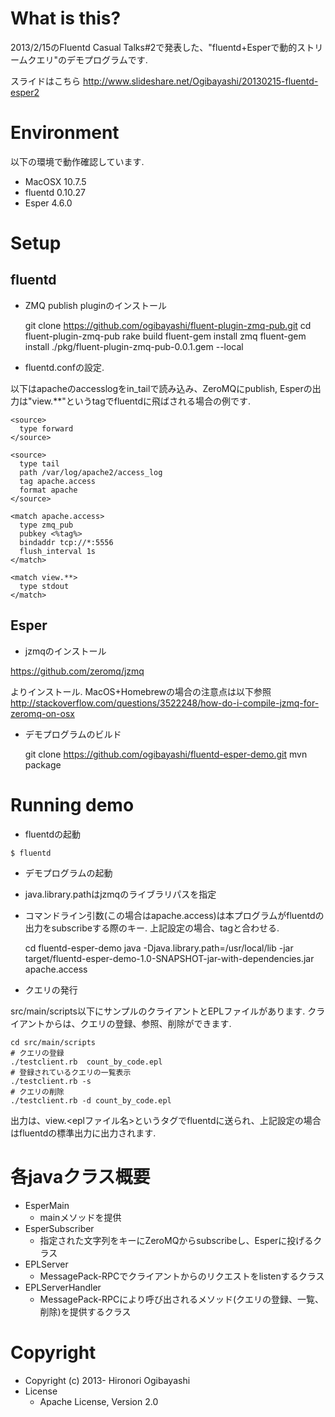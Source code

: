 # What is this? #

2013/2/15のFluentd Casual Talks#2で発表した、"fluentd+Esperで動的ストリームクエリ"のデモプログラムです.

スライドはこちら
http://www.slideshare.net/Ogibayashi/20130215-fluentd-esper2

# Environment #

以下の環境で動作確認しています.
* MacOSX 10.7.5
* fluentd 0.10.27
* Esper 4.6.0

# Setup #

## fluentd ##

* ZMQ publish pluginのインストール

    git clone https://github.com/ogibayashi/fluent-plugin-zmq-pub.git
    cd fluent-plugin-zmq-pub
    rake build
    fluent-gem install zmq
    fluent-gem install ./pkg/fluent-plugin-zmq-pub-0.0.1.gem --local


* fluentd.confの設定. 

以下はapacheのaccesslogをin_tailで読み込み、ZeroMQにpublish, Esperの出力は"view.**"というtagでfluentdに飛ばされる場合の例です.

    <source>
      type forward
    </source>
    
    <source>
      type tail
      path /var/log/apache2/access_log
      tag apache.access
      format apache
    </source>
    
    <match apache.access>
      type zmq_pub
      pubkey <%tag%>
      bindaddr tcp://*:5556
      flush_interval 1s
    </match> 
    
    <match view.**>
      type stdout
    </match>


## Esper ##

* jzmqのインストール

https://github.com/zeromq/jzmq

よりインストール.
MacOS+Homebrewの場合の注意点は以下参照
http://stackoverflow.com/questions/3522248/how-do-i-compile-jzmq-for-zeromq-on-osx

* デモプログラムのビルド

    git clone https://github.com/ogibayashi/fluentd-esper-demo.git
    mvn package

# Running demo #

* fluentdの起動

`$ fluentd`

* デモプログラムの起動

* java.library.pathはjzmqのライブラリパスを指定
* コマンドライン引数(この場合はapache.access)は本プログラムがfluentdの出力をsubscribeする際のキー. 上記設定の場合、tagと合わせる.

    cd fluentd-esper-demo
    java -Djava.library.path=/usr/local/lib -jar target/fluentd-esper-demo-1.0-SNAPSHOT-jar-with-dependencies.jar apache.access 


* クエリの発行

src/main/scripts以下にサンプルのクライアントとEPLファイルがあります. クライアントからは、クエリの登録、参照、削除ができます.

    cd src/main/scripts
    # クエリの登録
    ./testclient.rb  count_by_code.epl 
    # 登録されているクエリの一覧表示
    ./testclient.rb -s 
    # クエリの削除
    ./testclient.rb -d count_by_code.epl  


出力は、view.<eplファイル名>というタグでfluentdに送られ、上記設定の場合はfluentdの標準出力に出力されます.

# 各javaクラス概要 #

* EsperMain
  * mainメソッドを提供
* EsperSubscriber
  * 指定された文字列をキーにZeroMQからsubscribeし、Esperに投げるクラス
* EPLServer
  * MessagePack-RPCでクライアントからのリクエストをlistenするクラス
* EPLServerHandler
  * MessagePack-RPCにより呼び出されるメソッド(クエリの登録、一覧、削除)を提供するクラス
  
# Copyright

* Copyright (c) 2013- Hironori Ogibayashi
* License
  * Apache License, Version 2.0
